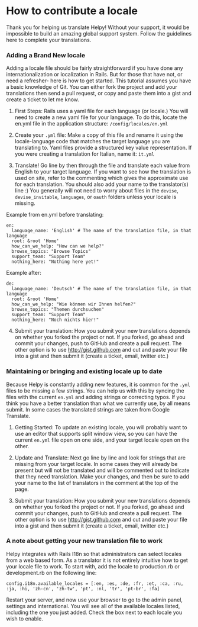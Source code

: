 # How to contribute a locale

Thank you for helping us translate Helpy!  Without your support, it would be impossible to build an amazing global support system.  Follow the guidelines here to complete your translations.

### Adding a Brand New locale

Adding a locale file should be fairly straightforward if you have done any internationalization or localization in Rails.  But for those that have not, or need a refresher- here is how to get started.  This tutorial assumes you have a basic knowledge of Git.  You can either fork the project and add your translations then send a pull request, or copy and paste them into a gist and create a ticket to let me know.

1. First Steps: Rails uses a yaml file for each language (or locale.)  You will need to create a new yaml file for your language.  To do this, locate the en.yml file in the application structure: `/config/locales/en.yml`

2. Create your `.yml` file:  Make a copy of this file and rename it using the locale-language code that matches the target language you are translating to.  Yaml files provide a structured key value representation.  If you were creating a translation for Italian, name it: `it.yml`

3. Translate! Go line by then through the file and translate each value from English to your target language.  If you want to see how the translation is used on site, refer to the commenting which gives the approximate use for each translation.  You should also add your name to the translator(s) line :)  You generally will not need to worry about files in the `devise`, `devise_invitable`, `languages`, or `oauth` folders unless your locale is missing.

Example from en.yml before translating:

```
en:
  language_name: 'English' # The name of the translation file, in that language
  root: &root 'Home'
  how_can_we_help: "How can we help?"
  browse_topics: "Browse Topics"
  support_team: "Support Team"
  nothing_here: "Nothing here yet!"
```

Example after:

```
de:
  language_name: 'Deutsch' # The name of the translation file, in that language
  root: &root 'Home'
  how_can_we_help: "Wie können wir Ihnen helfen?"
  browse_topics: "Themen durchsuchen"
  support_team: "Support Team"
  nothing_here: "Noch nichts hier!"
```

4. Submit your translation: How you submit your new translations depends on whether you forked the project or not.  If you forked, go ahead and commit your changes, push to GitHub and create a pull request.  The other option is to use http://gist.github.com and cut and paste your file into a gist and then submit it (create a ticket, email, twitter etc.)

### Maintaining or bringing and existing locale up to date

Because Helpy is constantly adding new features, it is common for the `.yml` files to be missing a few strings.  You can help us with this by syncing the files with the current `en.yml` and adding strings or correcting typos.  If you think you have a better translation than what we currently use, by all means submit.  In some cases the translated strings are taken from Google Translate.

1. Getting Started:  To update an existing locale, you will probably want to use an editor that supports split window view, so you can have the current `en.yml` file open on one side, and your target locale open on the other.  

2. Update and Translate: Next go line by line and look for strings that are missing from your target locale.  In some cases they will already be present but will not be translated and will be commented out to indicate that they need translation.  Make your changes, and then be sure to add your name to the list of translators in the comment at the top of the page.

3. Submit your translation: How you submit your new translations depends on whether you forked the project or not.  If you forked, go ahead and commit your changes, push to GitHub and create a pull request.  The other option is to use http://gist.github.com and cut and paste your file into a gist and then submit it (create a ticket, email, twitter etc.)

### A note about getting your new translation file to work

Helpy integrates with Rails I18n so that administrators can select locales from a web based form.  As a translator it is not entirely intuitive how to get your locale file to work.  To start with, add the locale to production.rb or development.rb on the following line:

```
config.i18n.available_locales = [:en, :es, :de, :fr, :et, :ca, :ru, :ja, :hi, 'zh-cn', 'zh-tw', 'pt', :nl, 'tr', 'pt-br', :fa]
```

Restart your server, and now use your browser to go to the admin panel, settings and international.  You will see all of the available locales listed, including the one you just added.  Check the box next to each locale you wish to enable.
